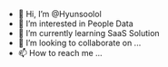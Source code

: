 - 👋 Hi, I’m @Hyunsoolol
- 👀 I’m interested in People Data
- 🌱 I’m currently learning SaaS Solution
- 💞️ I’m looking to collaborate on ...
- 📫 How to reach me ...

<!---
Hyunsoolol/Hyunsoolol is a ✨ special ✨ repository because its `README.md` (this file) appears on your GitHub profile.
You can click the Preview link to take a look at your changes.
--->
